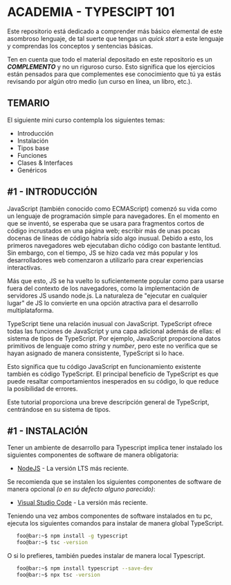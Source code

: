 # ACADEMIA - TYPESCIPT 101

Este repositorio está dedicado a comprender más básico elemental de este asombroso lenguaje, de tal suerte que tengas un _quick start_ a este lenguaje y comprendas los conceptos y sentencias básicas.

Ten en cuenta que todo el material depositado en este repositorio es un **_COMPLEMENTO_** y no un riguroso curso. Esto significa que los ejercicios están pensados para que complementes ese conocimiento que tú ya estás revisando por algún otro medio (un curso en línea, un libro, etc.).

## TEMARIO

El siguiente mini curso contempla los siguientes temas:

* Introducción
* Instalación
* Tipos base
* Funciones
* Clases & Interfaces
* Genéricos

## #1 - INTRODUCCIÓN

JavaScript (también conocido como ECMAScript) comenzó su vida como un lenguaje de programación simple para navegadores. En el momento en que se inventó, se esperaba que se usara para fragmentos cortos de código incrustados en una página web; escribir más de unas pocas docenas de líneas de código habría sido algo inusual. Debido a esto, los primeros navegadores web ejecutaban dicho código con bastante lentitud. Sin embargo, con el tiempo, JS se hizo cada vez más popular y los desarrolladores web comenzaron a utilizarlo para crear experiencias interactivas.

Más que esto, JS se ha vuelto lo suficientemente popular como para usarse fuera del contexto de los navegadores, como la implementación de servidores JS usando node.js. La naturaleza de "ejecutar en cualquier lugar" de JS lo convierte en una opción atractiva para el desarrollo multiplataforma.

TypeScript tiene una relación inusual con JavaScript. TypeScript ofrece todas las funciones de JavaScript y una capa adicional además de ellas: el sistema de tipos de TypeScript. Por ejemplo, JavaScript proporciona datos primitivos de lenguaje como _string_ y _number_, pero este no verifica que se hayan asignado de manera consistente, TypeScript si lo hace.

Esto significa que tu código JavaScript en funcionamiento existente también es código TypeScript. El principal beneficio de TypeScript es que puede resaltar comportamientos inesperados en su código, lo que reduce la posibilidad de errores.

Este tutorial proporciona una breve descripción general de TypeScript, centrándose en su sistema de tipos.

## #1 - INSTALACIÓN

Tener un ambiente de desarrollo para Typescript implica tener instalado los siguientes componentes de software de manera obligatoria:

* [NodeJS](https://nodejs.org/en) - La versión LTS más reciente.

Se recomienda que se instalen los siguientes componentes de software de manera opcional _(o en su defecto alguno parecido)_:

* [Visual Studio Code](https://code.visualstudio.com/) - La versión más reciente.

Teniendo una vez ambos componentes de software instalados en tu pc, ejecuta los siguientes comandos para instalar de manera global TypeScript.

```bash
   foo@bar:~$ npm install -g typescript
   foo@bar:~$ tsc -version
```

O si lo prefieres, también puedes instalar de manera local Typescript.

```bash
   foo@bar:~$ npm install typescript --save-dev
   foo@bar:~$ npx tsc -version
```
